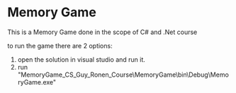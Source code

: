 # Memory Game

This is a Memory Game done in the scope of C# and .Net course

to run the game there are 2 options:
1) open the solution in visual studio and run it.
2) run "MemoryGame_CS_Guy_Ronen_Course\MemoryGame\bin\Debug\MemoryGame.exe"
 
